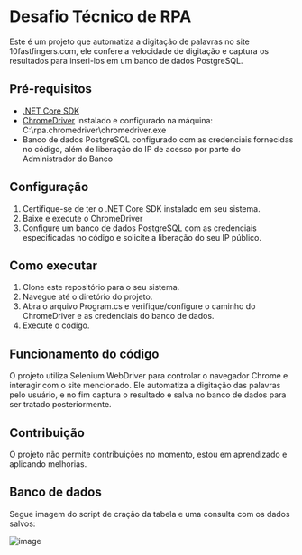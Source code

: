 # Desafio Técnico de RPA

Este é um projeto que automatiza a digitação de palavras no site 10fastfingers.com, ele confere a velocidade de digitação e captura os resultados para inseri-los em um banco de dados PostgreSQL.

## Pré-requisitos

- [.NET Core SDK](https://dotnet.microsoft.com/download)
- [ChromeDriver](https://sites.google.com/a/chromium.org/chromedriver/downloads) instalado e configurado na máquina: C:\rpa.chromedriver\chromedriver.exe
- Banco de dados PostgreSQL configurado com as credenciais fornecidas no código, além de liberação do IP de acesso por parte do Administrador do Banco

## Configuração

1. Certifique-se de ter o .NET Core SDK instalado em seu sistema.
2. Baixe e execute o ChromeDriver
3. Configure um banco de dados PostgreSQL com as credenciais especificadas no código e solicite a liberação do seu IP público.

## Como executar

1. Clone este repositório para o seu sistema.
2. Navegue até o diretório do projeto.
3. Abra o arquivo Program.cs e verifique/configure o caminho do ChromeDriver e as credenciais do banco de dados.
4. Execute o código.

## Funcionamento do código

O projeto utiliza Selenium WebDriver para controlar o navegador Chrome e interagir com o site mencionado. Ele automatiza a digitação das palavras pelo usuário, e no fim captura o resultado e salva no banco de dados para ser tratado posteriormente.

## Contribuição

O projeto não permite contribuições no momento, estou em aprendizado e aplicando melhorias.

## Banco de dados

Segue imagem do script de cração da tabela e uma consulta com os dados salvos:

![image](https://github.com/nybersa/Desafio.RPA.2024/assets/159395867/8d89911d-4ad1-4500-be46-cd0ade67270a)

